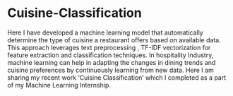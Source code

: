 # Cuisine-Classification
Here I have developed a machine learning model that automatically determine the type of cuisine a restaurant offers based on available data. This approach leverages text preprocessing , TF-IDF vectorization for feature extraction and classification techniques.
In hospitality Industry, machine learning can help in adapting the changes in dining trends and cuisine preferences by continuously learning from new data.
Here I am sharing my recent work ‘Cuisine Classification’ which I completed as a part of my Machine Learning Internship. 
